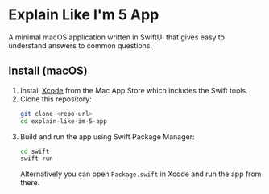 # Explain Like I'm 5 App

A minimal macOS application written in SwiftUI that gives easy to understand answers to common questions.

## Install (macOS)

1. Install [Xcode](https://developer.apple.com/xcode/) from the Mac App Store which includes the Swift tools.
2. Clone this repository:
   ```bash
   git clone <repo-url>
   cd explain-like-im-5-app
   ```
3. Build and run the app using Swift Package Manager:
   ```bash
   cd swift
   swift run
   ```
   Alternatively you can open `Package.swift` in Xcode and run the app from there.
